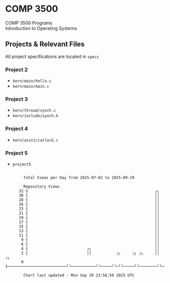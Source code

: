 # COMP 3500
COMP 3500 Programs  
Introduction to Operating Systems  
## Projects & Relevant Files
All project specifications are located in `specs`
### Project 2
- `kern/main/hello.c`
- `kern/main/main.c`
### Project 3
- `kern/thread/synch.c`
- `kern/include/synch.h`
### Project 4
- `kern/asst1/catlock.c`
### Project 5
- `project5`

```

        Total Views per Day from 2025-07-02 to 2025-09-29

        Repository Views
      32 ┼                                                        ╭╮
      30 ┤                                                        ││
      28 ┤                                                        ││
      26 ┤                                                        ││
      23 ┤                                                        ││
      21 ┤                                                        ││
      19 ┤                                                        ││
      17 ┤                                                        ││
      15 ┤                                                        ││
      13 ┤                                                        ││
      11 ┤                                                        ││
       9 ┤                                                        ││
       6 ┤                                                        ││
       4 ┤                          ╭╮                            ││
       2 ┤                          ││           ╭╮     ╭╮ ╭╮     ││        ╭╮
       0 ┼──────────────────────────╯╰───────────╯╰─────╯╰─╯╰─────╯╰────────╯╰─────────────────────

        Chart last updated - Mon Sep 29 23:56:50 2025 UTC
        
```
